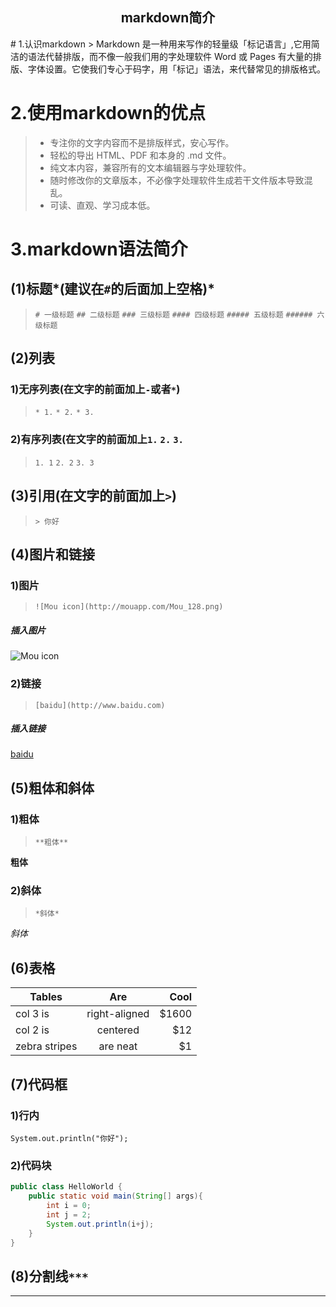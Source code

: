 <center><h2>markdown简介</h2></center>
# 1.认识markdown
> Markdown 是一种用来写作的轻量级「标记语言」,它用简洁的语法代替排版，而不像一般我们用的字处理软件 Word 或 Pages 有大量的排版、字体设置。它使我们专心于码字，用「标记」语法，来代替常见的排版格式。

# 2.使用markdown的优点
> * 专注你的文字内容而不是排版样式，安心写作。
> * 轻松的导出 HTML、PDF 和本身的 .md 文件。
> * 纯文本内容，兼容所有的文本编辑器与字处理软件。
> * 随时修改你的文章版本，不必像字处理软件生成若干文件版本导致混乱。
> * 可读、直观、学习成本低。

# 3.markdown语法简介
## (1)标题*(建议在`#`的后面加上空格)*
> `# 一级标题`
> `## 二级标题`
> `### 三级标题`
> `#### 四级标题`
> `##### 五级标题`
> `###### 六级标题`

## (2)列表
### 1)无序列表(在文字的前面加上`-`或者`*`)
> `* 1.`
> `* 2.`
> `* 3.`

### 2)有序列表(在文字的前面加上`1.` `2.` `3.`
> `1. 1`
> `2. 2`
> `3. 3`

## (3)引用(在文字的前面加上`>`)
> `> 你好`

## (4)图片和链接
### 1)图片
> `![Mou icon](http://mouapp.com/Mou_128.png)`

##### 插入图片
![Mou icon](http://mouapp.com/Mou_128.png)

### 2)链接
> `[baidu](http://www.baidu.com)`

##### 插入链接
[baidu](http://www.baidu.com)

## (5)粗体和斜体
### 1)粗体
> `**粗体**`

**粗体**
### 2)斜体
> `*斜体*`

*斜体*

## (6)表格
| Tables        | Are           | Cool  |
| ------------- |:-------------:| -----:|
| col 3 is      | right-aligned | $1600 |
| col 2 is      | centered      |   $12 |
| zebra stripes | are neat      |    $1 |

## (7)代码框
### 1)行内
`System.out.println("你好");`

### 2)代码块
``` java
public class HelloWorld {
	public static void main(String[] args){
    	int i = 0;
        int j = 2;
        System.out.println(i+j);
    }
}
```

## (8)分割线`***`
***



